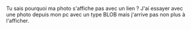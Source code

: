 Tu sais pourquoi ma photo s'affiche pas avec un lien ? J'ai essayer avec une photo depuis mon pc avec un type BLOB mais j'arrive pas non plus à l'afficher.
